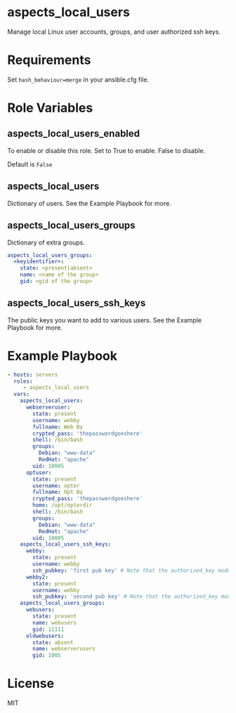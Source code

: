 # aspects_local_users

Manage local Linux user accounts, groups, and user authorized ssh keys.

# Requirements

Set ```hash_behaviour=merge``` in your ansible.cfg file.

# Role Variables
## aspects_local_users_enabled
To enable or disable this role. Set to True to enable. False to disable.

Default is `False`

## aspects_local_users
Dictionary of users. See the Example Playbook for more.

## aspects_local_users_groups
Dictionary of extra groups.

```yaml
aspects_local_users_groups:
  <keyidentifier>:
    state: <present|absent>
    name: <name of the group>
    gid: <gid of the group>
```

## aspects_local_users_ssh_keys
The public keys you want to add to various users. See the Example Playbook for more.

# Example Playbook
```yaml
- hosts: servers
  roles:
     - aspects_local_users
  vars:
    aspects_local_users:
      webserveruser:
        state: present
        username: webby
        fullname: Web By
        crypted_pass: 'thepasswordgoeshere'
        shell: /bin/bash
        groups:
          Debian: "www-data"
          RedHat: "apache"
        uid: 10005
      optuser:
        state: present
        username: opter
        fullname: Opt By
        crypted_pass: 'thepasswordgoeshere'
        home: /opt/opterdir
        shell: /bin/bash
        groups:
          Debian: "www-data"
          RedHat: "apache"
        uid: 10005
    aspects_local_users_ssh_keys:
      webby:
        state: present
        username: webby
        ssh_pubkey: 'first pub key' # Note that the authorized_key module appears to validate this, so the example value here will fail.
      webby2:
        state: present
        username: webby
        ssh_pubkey: 'second pub key' # Note that the authorized_key module appears to validate this, so the example value here will fail.
    aspects_local_users_groups:
      webusers:
        state: present
        name: webusers
        gid: 11111
      oldwebusers:
        state: absent
        name: webserverusers
        gid: 1005
```
# License
MIT
